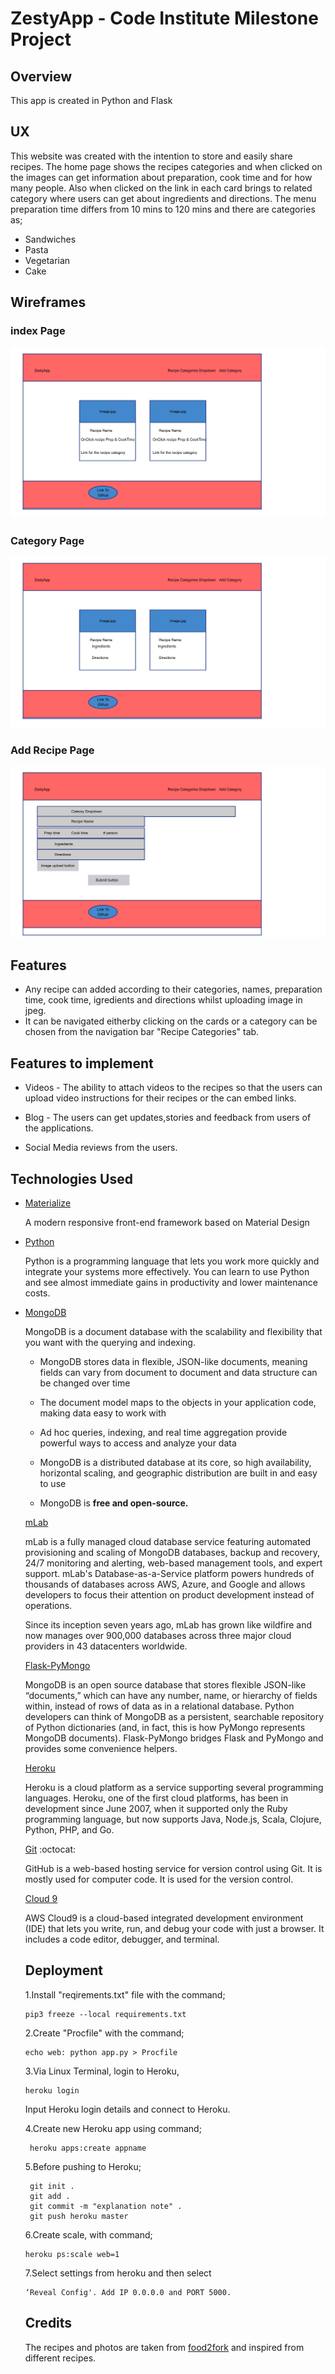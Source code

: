 # ZestyApp - Code Institute Milestone Project #

## Overview ##
This app is created in Python and Flask

## UX ##

This website was created with the intention to store and easily share recipes. The home page shows the recipes categories and when clicked on the images can get information about preparation, cook time and for how many people. Also when clicked on the link in each card brings to related category where users can get about ingredients and directions. The menu preparation time differs from 10 mins to 120 mins and there are categories as;

* Sandwiches
* Pasta
* Vegetarian
* Cake

## Wireframes ##

### index Page ###
<img src="/static/img/index.png">

### Category Page ###

![](/static/img/category_page.png)

### Add Recipe Page

![](/static/img/add_recipe.png)

## Features ##
* Any recipe can added according to their categories, names, preparation time, cook time, igredients and directions whilst uploading image in jpeg.
* It can be navigated eitherby clicking on the cards or a category can be chosen from the navigation bar "Recipe Categories" tab.

## Features to implement ##
 * Videos - The ability to attach videos to the recipes so that the users can upload video instructions for their recipes or the can embed links.

* Blog - The users can get updates,stories and feedback from users of the applications.
* Social Media reviews from the users.

## Technologies Used ##

* [Materialize](https://materializecss.com/)

  A modern responsive front-end framework based on Material Design
 
* [Python](https://www.python.org/) 
  
  Python is a programming language that lets you work more quickly and integrate your systems more effectively.
  You can learn to use Python and see almost immediate gains in productivity and lower maintenance costs.
  
* [MongoDB](https://www.mongodb.com/)

  MongoDB is a document database with the scalability and flexibility that you want with the querying and indexing.
  
  * MongoDB stores data in flexible, JSON-like documents, meaning fields can vary from document to document and data structure can be         changed over time

  * The document model maps to the objects in your application code, making data easy to work with

  * Ad hoc queries, indexing, and real time aggregation provide powerful ways to access and analyze your data

  * MongoDB is a distributed database at its core, so high availability, horizontal scaling, and geographic distribution are built in and     easy to use

  * MongoDB is **free and open-source.** 
  
  [mLab](https://mlab.com)
  
  mLab is a fully managed cloud database service featuring automated provisioning and scaling of MongoDB databases, backup and recovery,     24/7 monitoring and alerting, web-based management tools, and expert support. mLab's Database-as-a-Service platform powers hundreds of     thousands of databases across AWS, Azure, and Google and allows developers to focus their attention on product development instead of     operations.

  Since its inception seven years ago, mLab has grown like wildfire and now manages over 900,000 databases across three major cloud         providers in 43 datacenters worldwide.
  
  [Flask-PyMongo](https://pypi.org/project/Flask-PyMongo/)
  
  MongoDB is an open source database that stores flexible JSON-like “documents,” which can have any number, name, or hierarchy of fields     within, instead of rows of data as in a relational database. Python developers can think of MongoDB as a persistent, searchable           repository of Python dictionaries (and, in fact, this is how PyMongo represents MongoDB documents). Flask-PyMongo bridges Flask and       PyMongo and provides some convenience helpers.
  
  [Heroku](https://heroku.com)
  
  Heroku is a cloud platform as a service supporting several programming languages. Heroku, one of the first cloud platforms, has been in   development since June 2007, when it supported only the Ruby programming language, but now supports Java, Node.js, Scala, Clojure,         Python, PHP, and Go.
  
  [Git](https://github.com/) :octocat:
  
  GitHub is a web-based hosting service for version control using Git. It is mostly used for computer code. It is used for the version       control.
  
  [Cloud 9](https://c9.io)
  
  AWS Cloud9 is a cloud-based integrated development environment (IDE) that lets you write, run, and debug your code with just a browser.   It includes a code editor, debugger, and terminal.
  
  
  ## Deployment ##
  
  1.Install "reqirements.txt" file with the command;
  
   ```
   pip3 freeze --local requirements.txt
   ```
   
  2.Create "Procfile" with the command;
  ```
  echo web: python app.py > Procfile
  ```
  
  3.Via Linux Terminal, login to Heroku,
  ```
  heroku login
  ```
  
   Input Heroku login details and connect to Heroku.
  
  4.Create new Heroku app using command;
   ```
    heroku apps:create appname 
   ```
  
  5.Before pushing to Heroku;
  
  ```
   git init .
   git add .
   git commit -m "explanation note" .
   git push heroku master
   ```
  
  6.Create scale, with command;
   ```
   heroku ps:scale web=1
   ```
  
  7.Select settings from heroku and then select 
    ```
   ‘Reveal Config'. Add IP 0.0.0.0 and PORT 5000.
    ```
  
  ## Credits ##
  
  The recipes and photos are taken from [food2fork](https://www.food2fork.com) and inspired from different recipes.
  

  
 
  
  
  
  



